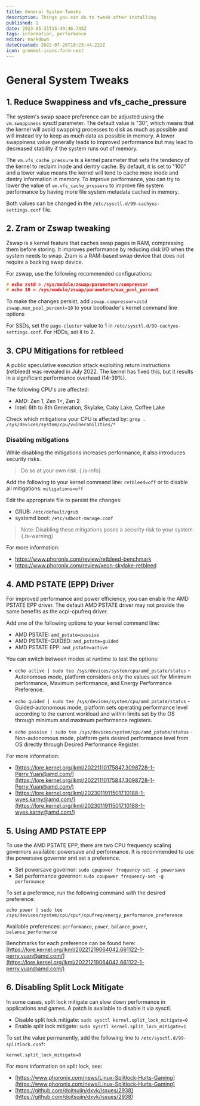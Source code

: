 ```yaml
---
title: General System Tweaks
description: Things you can do to tweak after installing
published: 1
date: 2023-05-31T15:49:46.745Z
tags: information, performance
editor: markdown
dateCreated: 2022-07-26T18:23:44.222Z
icon: grommet-icons:form-next
---
```


# General System Tweaks


1\. Reduce Swappiness and vfs_cache_pressure
--------------------------------------------

The system's swap space preference can be adjusted using the `vm.swappiness` sysctl parameter. The default value is "30", which means that the kernel will avoid swapping processes to disk as much as possible and will instead try to keep as much data as possible in memory. A lower swappiness value generally leads to improved performance but may lead to decreased stability if the system runs out of memory.

The `vm.vfs_cache_pressure` is a kernel parameter that sets the tendency of the kernel to reclaim inode and dentry cache. By default, it is set to "100" and a lower value means the kernel will tend to cache more inode and dentry information in memory. To improve performance, you can try to lower the value of `vm.vfs_cache_pressure` to improve file system performance by having more file system metadata cached in memory.

Both values can be changed in the `/etc/sysctl.d/99-cachyos-settings.conf` file.

2\. Zram or Zswap tweaking
--------------------------

Zswap is a kernel feature that caches swap pages in RAM, compressing them before storing. It improves performance by reducing disk I/O when the system needs to swap.
Zram is a RAM-based swap device that does not require a backing swap device.

For zswap, use the following recommended configurations:

```C
# echo zstd > /sys/module/zswap/parameters/compressor
# echo 10 > /sys/module/zswap/parameters/max_pool_percent
```

To make the changes persist, add `zswap.compressor=zstd zswap.max_pool_percent=10` to your bootloader's kernel command line options

For SSDs, set the `page-cluster` value to 1 in `/etc/sysctl.d/99-cachyos-settings.conf`. For HDDs, set it to 2.

3\. CPU Mitigations for retbleed
--------------------------------

A public speculative execution attack exploiting return instructions (retbleed) was revealed in July 2022. The kernel has fixed this, but it results in a significant performance overhead (14-39%).

The following CPU's are affected:

*   AMD: Zen 1, Zen 1+, Zen 2
*   Intel: 6th to 8th Generation, Skylake, Caby Lake, Coffee Lake

Check which mitigations your CPU is affected by: `grep . /sys/devices/system/cpu/vulnerabilities/*`

### Disabling mitigations

While disabling the mitigations increases performance, it also introduces security risks.
> Do so at your own risk.
{.is-info}


Add the following to your kernel command line: `retbleed=off` or to disable all mitigations: `mitigations=off`

Edit the appropriate file to persist the changes:

*   GRUB: `/etc/default/grub`
*   systemd boot: `/etc/sdboot-manage.conf`

> Note: Disabling these mitigations poses a security risk to your system.
{.is-warning}

For more information:

*   https://www.phoronix.com/review/retbleed-benchmark
*   https://www.phoronix.com/review/xeon-skylake-retbleed

4\. AMD PSTATE (EPP) Driver
---------------------------

For improved performance and power efficiency, you can enable the AMD PSTATE EPP driver. The default AMD PSTATE driver may not provide the same benefits as the acpi-cpufreq driver.

Add one of the following options to your kernel command line:

*   AMD PSTATE: `amd_pstate=passive`
*   AMD PSTATE-GUIDED: `amd_pstate=guided`
*   AMD PSTATE EPP: `amd_pstate=active`

You can switch between modes at runtime to test the options:

*   `echo active | sudo tee /sys/devices/system/cpu/amd_pstate/status` - Autonomous mode, platform considers only the values set for Minimum performance, Maximum performance, and Energy Performance Preference.

*   `echo guided | sudo tee /sys/devices/system/cpu/amd_pstate/status` - Guided-autonomous mode, platform sets operating performance level according to the current workload and within limits set by the OS through minimum and maximum performance registers.

*   `echo passive | sudo tee /sys/devices/system/cpu/amd_pstate/status` - Non-autonomous mode, platform gets desired performance level from OS directly through Desired Performance Register.

For more information:

*   [https://lore.kernel.org/lkml/20221110175847.3098728-1-Perry.Yuan@amd.com/](https://lore.kernel.org/lkml/20221110175847.3098728-1-Perry.Yuan@amd.com/)
*   [https://lore.kernel.org/lkml/20230119115017.10188-1-wyes.karny@amd.com/](https://lore.kernel.org/lkml/20230119115017.10188-1-wyes.karny@amd.com/)

5\. Using AMD PSTATE EPP
------------------------

To use the AMD PSTATE EPP, there are two CPU frequency scaling governors available: powersave and performance. It is recommended to use the powersave governor and set a preference.

*   Set powersave governor: `sudo cpupower frequency-set -g powersave`
*   Set performance governor: `sudo cpupower frequency-set -g performance`

To set a preference, run the following command with the desired preference:

`echo power | sudo tee /sys/devices/system/cpu/cpu*/cpufreq/energy_performance_preference`

Available preferences: `performance`, `power`, `balance_power`, `balance_performance`

Benchmarks for each preference can be found here:
[https://lore.kernel.org/lkml/20221219064042.661122-1-perry.yuan@amd.com/](https://lore.kernel.org/lkml/20221219064042.661122-1-perry.yuan@amd.com/)

6\. Disabling Split Lock Mitigate
---------------------------------

In some cases, split lock mitigate can slow down performance in applications and games. A patch is available to disable it via sysctl.

*   Disable split lock mitigate: `sudo sysctl kernel.split_lock_mitigate=0`
*   Enable split lock mitigate: `sudo sysctl kernel.split_lock_mitigate=1`

To set the value permanently, add the following line to `/etc/sysctl.d/99-splitlock.conf`:

`kernel.split_lock_mitigate=0`

For more information on split lock, see:

*   [https://www.phoronix.com/news/Linux-Splitlock-Hurts-Gaming](https://www.phoronix.com/news/Linux-Splitlock-Hurts-Gaming)
*   [https://github.com/doitsujin/dxvk/issues/2938](https://github.com/doitsujin/dxvk/issues/2938)
